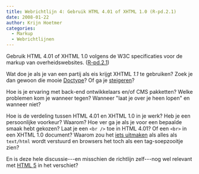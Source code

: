 ```yaml
---
title: Webrichtlijn 4: Gebruik HTML 4.01 of XHTML 1.0 (R-pd.2.1)
date: 2008-01-22
author: Krijn Hoetmer
categories: 
  - Markup
  - Webrichtlijnen
---
```

Gebruik HTML 4.01 of XHTML 1.0 volgens de W3C specificaties voor de markup van overheidswebsites. ([R-pd.2.1](http://webrichtlijnen.overheid.nl/handleiding/ontwikkeling/productie/webstandaarden/html4-01/#r-pd-2-1))

Wat doe je als je van een partij als eis krijgt XHTML _1.1_ te gebruiken? Zoek je dan gewoon die mooie [Doctype](http://hsivonen.iki.fi/doctype/)? Of ga je [steigeren](http://www.w3.org/TR/xhtml-media-types/#summary)?

Hoe is je ervaring met back-end ontwikkelaars en/of CMS pakketten? Welke problemen kom je wanneer tegen? Wanneer "laat je over je heen lopen" en wanneer niet?

Hoe is de verdeling tussen HTML 4.01 en XHTML 1.0 in je werk? Heb je een persoonlijke voorkeur? Waarom? Hoe ver ga je als je voor een bepaalde smaak hebt gekozen? Laat je een `<br />` toe in HTML 4.01? Of een `<br>` in een XHTML 1.0 document? Waarom zou het [iets uitmaken](http://hixie.ch/advocacy/xhtml) als alles als `text/html` wordt verstuurd en browsers het toch als een tag-soepzooitje zien?

En is deze hele discussie---en misschien de richtlijn zelf---nog wel relevant met [HTML 5](http://www.w3.org/html/wg/html5/) in het verschiet?
